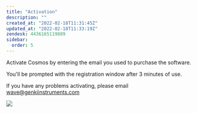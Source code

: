 ```yaml
---
title: "Activation"
description: ""
created_at: "2022-02-18T11:31:45Z"
updated_at: "2022-02-18T11:33:19Z"
zendesk: 4436165119889
sidebar:
  order: 5
---
```


Activate Cosmos by entering the email you used to purchase the software.

You'll be prompted with the registration window after 3 minutes of use.

If you have any problems activating, please email [wave@genkiinstruments.com](mailto:wave@genkiinstruments.com)

![](/images/article_4436165119505_image_0.png)
